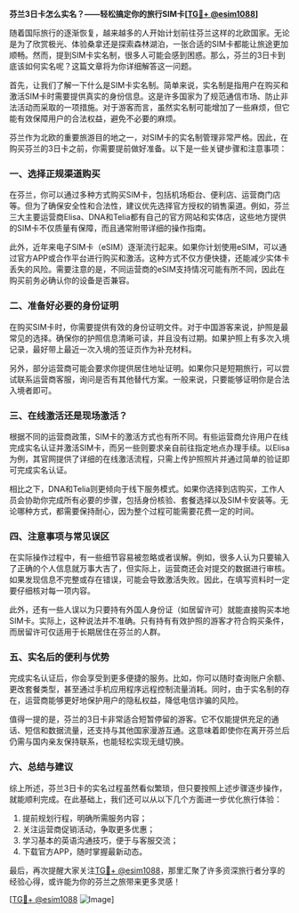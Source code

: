 **芬兰3日卡怎么实名？——轻松搞定你的旅行SIM卡[[TG💪+ @esim1088](https://t.me/s/esim1088)]**

随着国际旅行的逐渐恢复，越来越多的人开始计划前往芬兰这样的北欧国家。无论是为了欣赏极光、体验桑拿还是探索森林湖泊，一张合适的SIM卡都能让旅途更加顺畅。然而，提到SIM卡实名制，很多人可能会感到困惑。那么，芬兰的3日卡到底该如何实名呢？这篇文章将为你详细解答这一问题。

首先，让我们了解一下什么是SIM卡实名制。简单来说，实名制是指用户在购买和激活SIM卡时需要提供真实的身份信息。这是许多国家为了规范通信市场、防止非法活动而采取的一项措施。对于游客而言，虽然实名制可能增加了一些麻烦，但它能有效保障用户的合法权益，避免不必要的麻烦。

芬兰作为北欧的重要旅游目的地之一，对SIM卡的实名制管理非常严格。因此，在购买芬兰的3日卡之前，你需要提前做好准备。以下是一些关键步骤和注意事项：

### **一、选择正规渠道购买**
在芬兰，你可以通过多种方式购买SIM卡，包括机场柜台、便利店、运营商门店等。但为了确保安全性和合法性，建议优先选择官方授权的销售渠道。例如，芬兰三大主要运营商Elisa、DNA和Telia都有自己的官方网站和实体店，这些地方提供的SIM卡不仅质量有保障，而且通常附带详细的操作指南。

此外，近年来电子SIM卡（eSIM）逐渐流行起来。如果你计划使用eSIM，可以通过官方APP或合作平台进行购买和激活。这种方式不仅方便快捷，还能减少实体卡丢失的风险。需要注意的是，不同运营商的eSIM支持情况可能有所不同，因此在购买前务必确认你的设备是否兼容。

### **二、准备好必要的身份证明**
在购买SIM卡时，你需要提供有效的身份证明文件。对于中国游客来说，护照是最常见的选择。确保你的护照信息清晰可读，并且没有过期。如果护照上有多次入境记录，最好带上最近一次入境的签证页作为补充材料。

另外，部分运营商可能会要求你提供居住地址证明。如果你只是短期旅行，可以尝试联系运营商客服，询问是否有其他替代方案。一般来说，只要能够证明你是合法入境者即可。

### **三、在线激活还是现场激活？**
根据不同的运营商政策，SIM卡的激活方式也有所不同。有些运营商允许用户在线完成实名认证并激活SIM卡，而另一些则要求亲自前往指定地点办理手续。以Elisa为例，其官网提供了详细的在线激活流程，只需上传护照照片并通过简单的验证即可完成实名认证。

相比之下，DNA和Telia则更倾向于线下服务模式。如果你选择到店购买，工作人员会协助你完成所有必要的步骤，包括身份核验、套餐选择以及SIM卡安装等。无论哪种方式，都需要保持耐心，因为整个过程可能需要花费一定的时间。

### **四、注意事项与常见误区**
在实际操作过程中，有一些细节容易被忽略或者误解。例如，很多人认为只要输入了正确的个人信息就万事大吉了，但实际上，运营商还会对提交的数据进行审核。如果发现信息不完整或存在错误，可能会导致激活失败。因此，在填写资料时一定要仔细核对每一项内容。

此外，还有一些人误以为只要持有外国人身份证（如居留许可）就能直接购买本地SIM卡。实际上，这种说法并不准确。只有持有有效护照的游客才符合购买条件，而居留许可仅适用于长期居住在芬兰的人群。

### **五、实名后的便利与优势**
完成实名认证后，你会享受到更多便捷的服务。比如，你可以随时查询账户余额、更改套餐类型，甚至通过手机应用程序远程控制流量消耗。同时，由于实名制的存在，运营商能够更好地保护用户的隐私权益，降低电信诈骗的风险。

值得一提的是，芬兰的3日卡非常适合短暂停留的游客。它不仅能提供充足的通话、短信和数据流量，还支持与其他国家漫游互通。这意味着即使你在离开芬兰后仍需与国内亲友保持联系，也能轻松实现无缝切换。

### **六、总结与建议**
综上所述，芬兰3日卡的实名过程虽然看似繁琐，但只要按照上述步骤逐步操作，就能顺利完成。在此基础上，我们还可以从以下几个方面进一步优化旅行体验：

1. 提前规划行程，明确所需服务内容；
2. 关注运营商促销活动，争取更多优惠；
3. 学习基本的英语沟通技巧，便于与客服交流；
4. 下载官方APP，随时掌握最新动态。

最后，再次提醒大家关注[TG💪+ @esim1088](https://t.me/s/esim1088)，那里汇聚了许多资深旅行者分享的经验心得，或许能为你的芬兰之旅带来更多灵感！

[[TG💪+ @esim1088](https://t.me/s/esim1088) ![Image](https://i.postimg.cc/4NQfJmqS/Snipaste-2025-05-13-00-14-12.png)]